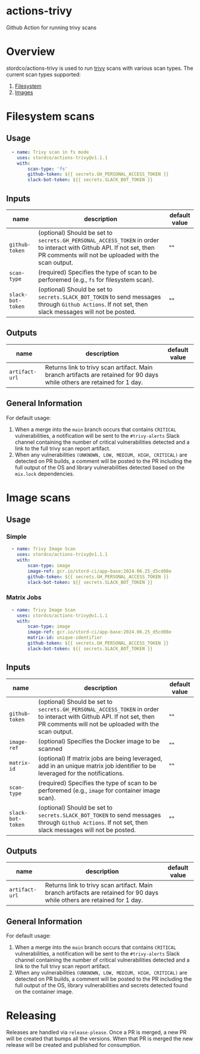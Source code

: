 # actions-trivy
Github Action for running trivy scans

# Overview
stordco/actions-trivy is used to run [trivy](https://github.com/aquasecurity/trivy) scans with various scan types. The current scan types supported:
1. [Filesystem](https://aquasecurity.github.io/trivy/v0.52/docs/target/filesystem/)
1. [Images](https://aquasecurity.github.io/trivy/v0.52/docs/target/container_image/)

# Filesystem scans
## Usage
<!-- {x-release-please-start-version} -->

```yaml
  - name: Trivy scan in fs mode
    uses: stordco/actions-trivy@v1.1.1
    with:
        scan-type: 'fs'
        github-token: ${{ secrets.GH_PERSONAL_ACCESS_TOKEN }}
        slack-bot-token: ${{ secrets.SLACK_BOT_TOKEN }}
```

<!-- {x-release-please-end} -->
## Inputs

| name | description | default value |
| --- | --- | --- |
| `github-token` | (optional) Should be set to `secrets.GH_PERSONAL_ACCESS_TOKEN` in order to interact with Github API. If not set, then PR comments will not be uploaded with the scan output. | "" |
| `scan-type` | (required) Specifies the type of scan to be perforemed (e.g., `fs` for filesystem scan). | |
| `slack-bot-token` | (optional) Should be set to `secrets.SLACK_BOT_TOKEN` to send messages through `Github Actions`. If not set, then slack messages will not be posted. | "" |


## Outputs

| name | description | default value |
| --- | --- | --- |
| `artifact-url` | Returns link to trivy scan artifact. Main branch artifacts are retained for 90 days while others are retained for 1 day. | |


## General Information

For default usage:
1. When a merge into the `main` branch occurs that contains `CRITICAL` vulnerabilities, a notification will be sent to the `#trivy-alerts` Slack channel containing the number of critical vulnerabilities detected and a link to the full trivy scan report artifact.
1. When any vulnerabilities `(UNKNOWN, LOW, MEDIUM, HIGH, CRITICAL)` are detected on PR builds, a comment will be posted to the PR including the full output of the OS and library vulnerabilities detected based on the `mix.lock` dependencies.

# Image scans
## Usage
<!-- {x-release-please-start-version} -->
### Simple
```yaml
  - name: Trivy Image Scan
    uses: stordco/actions-trivy@v1.1.1
    with:
        scan-type: image
        image-ref: gcr.io/stord-ci/app-base:2024.06.25_d5cd08e
        github-token: ${{ secrets.GH_PERSONAL_ACCESS_TOKEN }}
        slack-bot-token: ${{ secrets.SLACK_BOT_TOKEN }}
```
### Matrix Jobs
```yaml
  - name: Trivy Image Scan
    uses: stordco/actions-trivy@v1.1.1
    with:
        scan-type: image
        image-ref: gcr.io/stord-ci/app-base:2024.06.25_d5cd08e
        matrix-id: unique-identifier
        github-token: ${{ secrets.GH_PERSONAL_ACCESS_TOKEN }}
        slack-bot-token: ${{ secrets.SLACK_BOT_TOKEN }}
```
<!-- {x-release-please-end} -->
## Inputs

| name | description | default value |
| --- | --- | --- |
| `github-token` | (optional) Should be set to `secrets.GH_PERSONAL_ACCESS_TOKEN` in order to interact with Github API. If not set, then PR comments will not be uploaded with the scan output. | "" |
| `image-ref` | (optional) Specifies the Docker image to be scanned | "" |
| `matrix-id` | (optional) If matrix jobs are being leveraged, add in an unique matrix job identifier to be leveraged for the notifications. | "" |
| `scan-type` | (required) Specifies the type of scan to be perforemed (e.g., `image` for container image scan). | |
| `slack-bot-token` | (optional) Should be set to `secrets.SLACK_BOT_TOKEN` to send messages through `Github Actions`. If not set, then slack messages will not be posted. | "" |


## Outputs

| name | description | default value |
| --- | --- | --- |
| `artifact-url` | Returns link to trivy scan artifact. Main branch artifacts are retained for 90 days while others are retained for 1 day. | |


## General Information

For default usage:
1. When a merge into the `main` branch occurs that contains `CRITICAL` vulnerabilities, a notification will be sent to the `#trivy-alerts` Slack channel containing the number of critical vulnerabilities detected and a link to the full trivy scan report artifact.
1. When any vulnerabilities `(UNKNOWN, LOW, MEDIUM, HIGH, CRITICAL)` are detected on PR builds, a comment will be posted to the PR including the full output of the OS, library vulnerabilities and secrets detected found on the container image.

# Releasing

Releases are handled via `release-please`. Once a PR is merged, a new PR will be created that bumps all the versions. When that PR is merged the new release will be created and published for consumption.